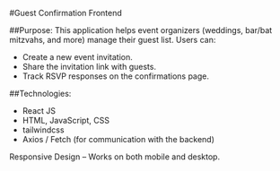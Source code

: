 #Guest Confirmation Frontend

##Purpose:
This application helps event organizers (weddings, bar/bat mitzvahs, and more) manage their guest list. Users can:
- Create a new event invitation.
- Share the invitation link with guests.
- Track RSVP responses on the confirmations page.

##Technologies:
- React JS
- HTML, JavaScript, CSS
- tailwindcss
- Axios / Fetch (for communication with the backend)

Responsive Design – Works on both mobile and desktop.

